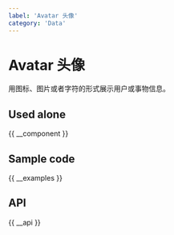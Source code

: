 ```yaml
---
label: 'Avatar 头像'
category: 'Data'
---
```


# Avatar 头像

用图标、图片或者字符的形式展示用户或事物信息。

## Used alone

{{ __component }}

## Sample code

{{ __examples }}

## API

{{ __api }}
